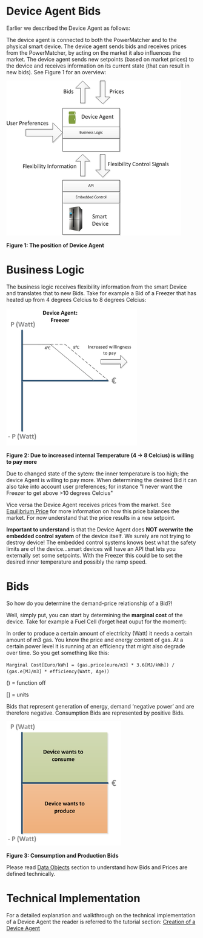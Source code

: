 # Device Agent Bids

Earlier we described the Device Agent as follows:

The device agent is connected to both the PowerMatcher and to the physical smart device. The device agent sends bids and receives prices from the PowerMatcher, by acting on the market it also influences the market. The device agent sends new setpoints (based on market prices) to the device and receives information on its current state (that can result in new bids). See Figure 1 for an overview:

![](DeviceAgentControl1.png)

**Figure 1: The position of Device Agent**

# Business Logic

The business logic receives flexibility information from the smart Device and translates that to new Bids. Take for example a Bid of a Freezer that has heated up from 4 degrees Celcius to 8 degrees Celcius:

![](FreezerHeatUp.png)

**Figure 2: Due to increased internal Temperature (4 -> 8 Celcius) is willing to pay more**

Due to changed state of the sytem: the inner temperature is too high; the device Agent is willing to pay more. When determining the desired Bid it can also take into account user preferences; for instance "I never want the Freezer to get above >10 degrees Celcius"

Vice versa the Device Agent receives prices from the market. See [Equilibrium Price](Equilibrium.md) for more information on how this price balances the market. For now understand that the price results in a new setpoint.

**Important to understand** is that the Device Agent does **NOT overwrite the embedded control system** of the device itself. We surely are not trying to destroy device! The embedded control systems knows best what the safety limits are of the device...smart devices will have an API that lets you externally set some setpoints. With the Freezer this could be to set the desired inner temperature and possibly the ramp speed.

# Bids

So how do you determine the demand-price relationship of a Bid?!

Well, simply put, you can start by determining the **marginal cost** of the device. Take for example a Fuel Cell (forget heat ouput for the moment):

In order to produce a certain amount of electricity (Watt) it needs a certain amount of m3 gas. You know the price and energy content of gas. At a certain power level it is running at an efficiency that might also degrade over time. So you get something like this:

`Marginal Cost[Euro/kWh] = (gas.price[euro/m3] * 3.6[MJ/kWh]) / (gas.e[MJ/m3] * efficiency(Watt, Age))`

() = function off

[] = units

Bids that represent generation of energy, demand ‘negative power’ and are therefore negative. Consumption Bids are represented by positive Bids. 

![Consumption and Production Bids!](BaseBid.png)

**Figure 3: Consumption and Production Bids**

Please read [Data Objects](DataObjects.md) section to understand how Bids and Prices are defined technically.

# Technical Implementation

For a detailed explanation and walkthrough on the technical implementation of a Device Agent the reader is referred to the tutorial section:
[Creation of a Device Agent](CreationOfDeviceAgent.md)

